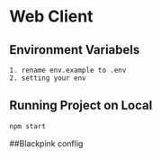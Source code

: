 # Web Client


## Environment Variabels
```
1. rename env.example to .env
2. setting your env
```
## Running Project on Local
```sh
npm start
```

##Blackpink
conflig